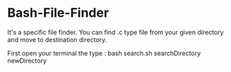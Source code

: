 # Bash-File-Finder
It's a specific file finder. You can find .c type file from your given directory and move to destination directory.

First open your terminal the type : 
bash search.sh   searchDirectory  newDirectory

